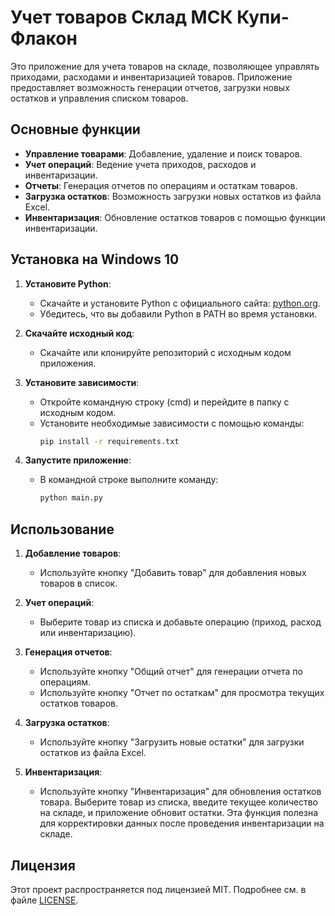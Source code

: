 # Учет товаров Склад МСК Купи-Флакон

Это приложение для учета товаров на складе, позволяющее управлять приходами, расходами и инвентаризацией товаров. Приложение предоставляет возможность генерации отчетов, загрузки новых остатков и управления списком товаров.

## Основные функции

- **Управление товарами**: Добавление, удаление и поиск товаров.
- **Учет операций**: Ведение учета приходов, расходов и инвентаризации.
- **Отчеты**: Генерация отчетов по операциям и остаткам товаров.
- **Загрузка остатков**: Возможность загрузки новых остатков из файла Excel.
- **Инвентаризация**: Обновление остатков товаров с помощью функции инвентаризации.

## Установка на Windows 10

1. **Установите Python**:
   - Скачайте и установите Python с официального сайта: [python.org](https://www.python.org/downloads/).
   - Убедитесь, что вы добавили Python в PATH во время установки.

2. **Скачайте исходный код**:
   - Скачайте или клонируйте репозиторий с исходным кодом приложения.

3. **Установите зависимости**:
   - Откройте командную строку (cmd) и перейдите в папку с исходным кодом.
   - Установите необходимые зависимости с помощью команды:
     ```bash
     pip install -r requirements.txt
     ```

4. **Запустите приложение**:
   - В командной строке выполните команду:
     ```bash
     python main.py
     ```

## Использование

1. **Добавление товаров**:
   - Используйте кнопку "Добавить товар" для добавления новых товаров в список.

2. **Учет операций**:
   - Выберите товар из списка и добавьте операцию (приход, расход или инвентаризацию).

3. **Генерация отчетов**:
   - Используйте кнопку "Общий отчет" для генерации отчета по операциям.
   - Используйте кнопку "Отчет по остаткам" для просмотра текущих остатков товаров.

4. **Загрузка остатков**:
   - Используйте кнопку "Загрузить новые остатки" для загрузки остатков из файла Excel.

5. **Инвентаризация**:
   - Используйте кнопку "Инвентаризация" для обновления остатков товара. Выберите товар из списка, введите текущее количество на складе, и приложение обновит остатки. Эта функция полезна для корректировки данных после проведения инвентаризации на складе.

## Лицензия

Этот проект распространяется под лицензией MIT. Подробнее см. в файле [LICENSE](LICENSE).
